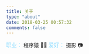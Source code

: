 ```yaml
---
title: 关于
type: "about"
date: 2018-03-25 00:57:32
comments: false
---
```


<div class="text-center">
<span style="color: #87daff;font-size: 104%;text-shadow: none;">职业：</span> 程序猿 👨‍💻‍
<span style="color: #87daff;font-size: 104%;text-shadow: none;">爱好：</span> 摄影 📷
</div>